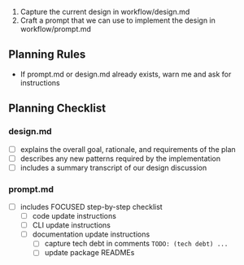 1. Capture the current design in workflow/design.md
2. Craft a prompt that we can use to implement the design in workflow/prompt.md

## Planning Rules
- If prompt.md or design.md already exists, warn me and ask for instructions

## Planning Checklist

### design.md
- [ ] explains the overall goal, rationale, and requirements of the plan
- [ ] describes any new patterns required by the implementation
- [ ] includes a summary transcript of our design discussion

### prompt.md
- [ ] includes FOCUSED step-by-step checklist
  - [ ] code update instructions
  - [ ] CLI update instructions
  - [ ] documentation update instructions
    - [ ] capture tech debt in comments `TODO: (tech debt) ...`
    - [ ] update package READMEs
